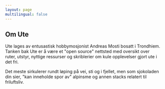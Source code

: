 ```yaml
---
layout: page
multilingual: false
---
```


## Om Ute

Ute lages av entusastisk hobbymosjonist Andreas Mosti bosatt i Trondhiem.
Tanken bak Ute er å være et "open source" nettsted med oversikt over ruter, utstyr, nyttige ressurser og skriblerier om kule opplevelser gjort ute i det fri.

Det meste sirkulerer rundt løping på vei, sti og i fjellet, men som sjokoladen din sier, "kan inneholde spor av" alpinsme og annen stacks relatert til friluftsliv.
